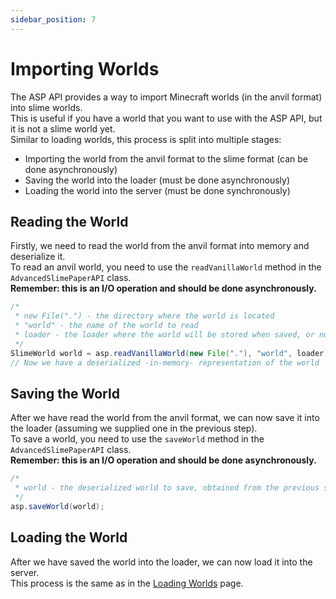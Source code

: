 ```yaml
---
sidebar_position: 7
---
```


# Importing Worlds

The ASP API provides a way to import Minecraft worlds (in the anvil format) into slime worlds.\
This is useful if you have a world that you want to use with the ASP API, but it is not a slime world yet.\
Similar to loading worlds, this process is split into multiple stages:
- Importing the world from the anvil format to the slime format (can be done asynchronously)
- Saving the world into the loader (must be done asynchronously)
- Loading the world into the server (must be done synchronously)

## Reading the World
Firstly, we need to read the world from the anvil format into memory and deserialize it.\
To read an anvil world, you need to use the `readVanillaWorld` method in the `AdvancedSlimePaperAPI` class.\
**Remember: this is an I/O operation and should be done asynchronously.**

```java
/*
 * new File(".") - the directory where the world is located
 * "world" - the name of the world to read
 * loader - the loader where the world will be stored when saved, or null if it is read-only
 */ 
SlimeWorld world = asp.readVanillaWorld(new File("."), "world", loader);
// Now we have a deserialized -in-memory- representation of the world
```

## Saving the World
After we have read the world from the anvil format, we can now save it into the loader (assuming we supplied one in the previous step).\
To save a world, you need to use the `saveWorld` method in the `AdvancedSlimePaperAPI` class.\
**Remember: this is an I/O operation and should be done asynchronously.**

```java
/*
 * world - the deserialized world to save, obtained from the previous step
 */
asp.saveWorld(world);
```

## Loading the World
After we have saved the world into the loader, we can now load it into the server.\
This process is the same as in the [Loading Worlds](loading_worlds#loading-the-world) page.